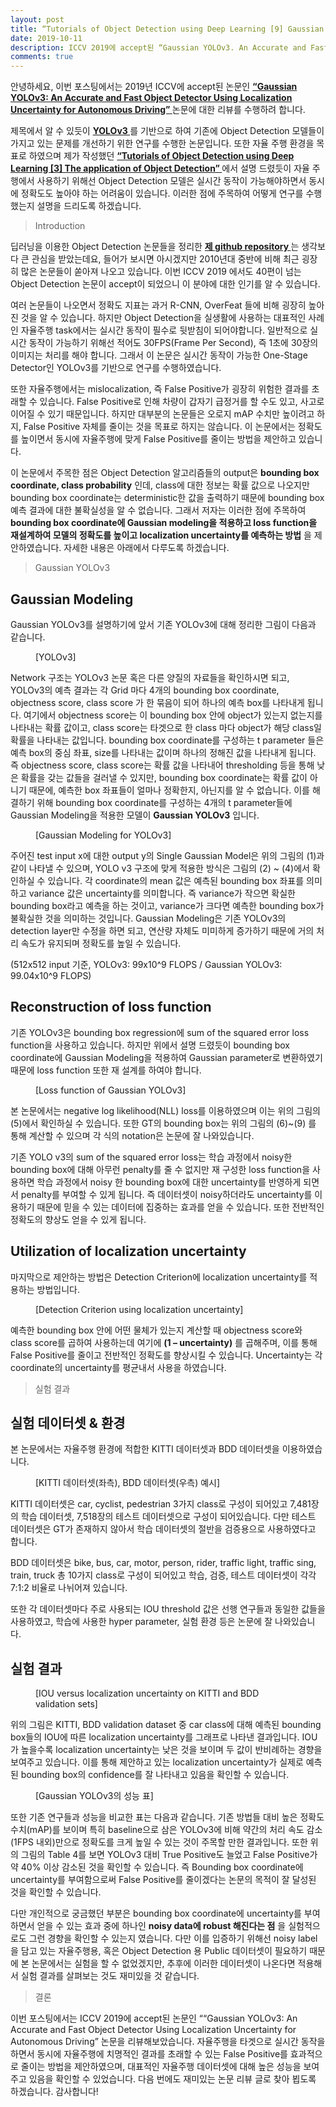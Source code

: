 ```yaml
---
layout: post
title: “Tutorials of Object Detection using Deep Learning [9] Gaussian YOLOv3. An Accurate and Fast Object Detector Using Localization Uncertainty for Autonomous Driving Review”
date: 2019-10-11
description: ICCV 2019에 accept된 “Gaussian YOLOv3. An Accurate and Fast Object Detector Using Localization Uncertainty for Autonomous Driving” 논문에 대한 리뷰를 수행하였습니다.
comments: true
---
```


안녕하세요, 이번 포스팅에서는 2019년 ICCV에 accept된 논문인 
 <a href="https://arxiv.org/pdf/1904.04620.pdf" target="_blank"><b> “Gaussian YOLOv3: An Accurate and Fast Object Detector Using Localization Uncertainty for Autonomous Driving” </b></a> 
논문에 대한 리뷰를 수행하려 합니다. 

제목에서 알 수 있듯이 
<a href="https://pjreddie.com/media/files/papers/YOLOv3.pdf" target="_blank"><b> YOLOv3 </b></a>
를 기반으로 하여 기존에 Object Detection 모델들이 가지고 있는 문제를 개선하기 위한 연구를 수행한 논문입니다. 또한 자율 주행 환경을 목표로 하였으며 제가 작성했던 
<a href="https://hoya012.github.io/blog/Tutorials-of-Object-Detection-Using-Deep-Learning-the-application-of-object-detection/" target="_blank"><b> “Tutorials of Object Detection using Deep Learning [3] The application of Object Detection” </b></a> 
에서 설명 드렸듯이 자율 주행에서 사용하기 위해선 Object Detection 모델은 실시간 동작이 가능해야하면서 동시에 정확도도 높아야 하는 어려움이 있습니다. 이러한 점에 주목하여 어떻게 연구를 수행했는지 설명을 드리도록 하겠습니다.

<blockquote> Introduction </blockquote>
딥러닝을 이용한 Object Detection 논문들을 정리한 
<a href="https://github.com/hoya012/deep_learning_object_detection" target="_blank"><b> 제 github repository </b></a> 
는 생각보다 큰 관심을 받았는데요, 들어가 보시면 아시겠지만 2010년대 중반에 비해 최근 굉장히 많은 논문들이 쏟아져 나오고 있습니다. 이번 ICCV 2019 에서도 40편이 넘는 Object Detection 논문이 accept이 되었으니 이 분야에 대한 인기를 알 수 있습니다. 


여러 논문들이 나오면서 정확도 지표는 과거 R-CNN, OverFeat 들에 비해 굉장히 높아진 것을 알 수 있습니다. 하지만 Object Detection을 실생활에 사용하는 대표적인 사례인 자율주행 task에서는 실시간 동작이 필수로 뒷받침이 되어야합니다. 일반적으로 실시간 동작이 가능하기 위해선 적어도 30FPS(Frame Per Second), 즉 1초에 30장의 이미지는 처리를 해야 합니다. 그래서 이 논문은 실시간 동작이 가능한 One-Stage Detector인 YOLOv3를 기반으로 연구를 수행하였습니다. 


또한 자율주행에서는 mislocalization, 즉 False Positive가 굉장히 위험한 결과를 초래할 수 있습니다. False Positive로 인해 차량이 갑자기 급정거를 할 수도 있고, 사고로 이어질 수 있기 때문입니다. 하지만 대부분의 논문들은 오로지 mAP 수치만 높이려고 하지, False Positive 자체를 줄이는 것을 목표로 하지는 않습니다. 이 논문에서는 정확도를 높이면서 동시에 자율주행에 맞게 False Positive를 줄이는 방법을 제안하고 있습니다.


이 논문에서 주목한 점은 Object Detection 알고리즘들의 output은 **bounding box coordinate, class probability** 인데, class에 대한 정보는 확률 값으로 나오지만 bounding box coordinate는 deterministic한 값을 출력하기 때문에 bounding box 예측 결과에 대한 불확실성을 알 수 없습니다. 그래서 저자는 이러한 점에 주목하여 **bounding box coordinate에 Gaussian modeling을 적용하고 loss function을 재설계하여 모델의 정확도를 높이고 localization uncertainty를 예측하는 방법** 을 제안하였습니다. 자세한 내용은 아래에서 다루도록 하겠습니다. 

<blockquote> Gaussian YOLOv3 </blockquote>

## Gaussian Modeling
Gaussian YOLOv3를 설명하기에 앞서 기존 YOLOv3에 대해 정리한 그림이 다음과 같습니다. 
<figure>
	<img src="{{ '/assets/img/object_detection_ninth/1.PNG' | prepend: site.baseurl }}" alt=""> 
	<figcaption> [YOLOv3] </figcaption>
</figure> 

Network 구조는 YOLOv3 논문 혹은 다른 양질의 자료들을 확인하시면 되고, YOLOv3의 예측 결과는 각 Grid 마다 4개의 bounding box coordinate, objectness score, class score 가 한 묶음이 되어 하나의 예측 box를 나타내게 됩니다. 여기에서 objectness score는 이 bounding box 안에 object가 있는지 없는지를 나타내는 확률 값이고, class score는 타겟으로 한 class 마다 object가 해당 class일 확률을 나타내는 값입니다. bounding box coordinate를 구성하는 t parameter 들은 예측 box의 중심 좌표, size를 나타내는 값이며 하나의 정해진 값을 나타내게 됩니다. 즉 objectness score, class score는 확률 값을 나타내어 thresholding 등을 통해 낮은 확률을 갖는 값들을 걸러낼 수 있지만, bounding box coordinate는 확률 값이 아니기 때문에, 예측한 box 좌표들이 얼마나 정확한지, 아닌지를 알 수 없습니다. 이를 해결하기 위해 bounding box coordinate를 구성하는 4개의 t parameter들에 Gaussian Modeling을 적용한 모델이 **Gaussian YOLOv3** 입니다. 

<figure>
	<img src="{{ '/assets/img/object_detection_ninth/2.PNG' | prepend: site.baseurl }}" alt=""> 
	<figcaption> [Gaussian Modeling for YOLOv3] </figcaption>
</figure> 

주어진 test input x에 대한 output y의 Single Gaussian Model은 위의 그림의 (1)과 같이 나타낼 수 있으며, YOLO v3 구조에 맞게 적용한 방식은 그림의 (2) ~ (4)에서 확인하실 수 있습니다. 각 coordinate의 mean 값은 예측된 bounding box 좌표를 의미하고 variance 값은 uncertainty를 의미합니다. 즉 variance가 작으면 확실한 bounding box라고 예측을 하는 것이고, variance가 크다면 예측한 bounding box가 불확실한 것을 의미하는 것입니다. Gaussian Modeling은 기존 YOLOv3의 detection layer만 수정을 하면 되고, 연산량 자체도 미미하게 증가하기 때문에 거의 처리 속도가 유지되며 정확도를 높일 수 있습니다. 


(512x512 input 기준, YOLOv3: 99x10^9 FLOPS / Gaussian YOLOv3: 99.04x10^9 FLOPS)


## Reconstruction of loss function
기존 YOLOv3은 bounding box regression에 sum of the squared error loss function을 사용하고 있습니다. 하지만 위에서 설명 드렸듯이 bounding box coordinate에 Gaussian Modeling을 적용하여 Gaussian parameter로 변환하였기 때문에 loss function 또한 재 설계를 하여야 합니다. 

<figure>
	<img src="{{ '/assets/img/object_detection_ninth/3.PNG' | prepend: site.baseurl }}" alt=""> 
	<figcaption> [Loss function of Gaussian YOLOv3] </figcaption>
</figure> 

본 논문에서는 negative log likelihood(NLL) loss를 이용하였으며 이는 위의 그림의 (5)에서 확인하실 수 있습니다. 또한 GT의 bounding box는 위의 그림의 (6)~(9) 를 통해 계산할 수 있으며 각 식의 notation은 논문에 잘 나와있습니다. 

기존 YOLO v3의 sum of the squared error loss는 학습 과정에서 noisy한 bounding box에 대해 아무런 penalty를 줄 수 없지만 재 구성한 loss function을 사용하면 학습 과정에서 noisy 한 bounding box에 대한 uncertainty를 반영하게 되면서 penalty를 부여할 수 있게 됩니다. 즉 데이터셋이 noisy하더라도 uncertainty를 이용하기 때문에 믿을 수 있는 데이터에 집중하는 효과를 얻을 수 있습니다. 또한 전반적인 정확도의 향상도 얻을 수 있게 됩니다. 

## Utilization of localization uncertainty
마지막으로 제안하는 방법은 Detection Criterion에 localization uncertainty를 적용하는 방법입니다. 

<figure>
	<img src="{{ '/assets/img/object_detection_ninth/6.PNG' | prepend: site.baseurl }}" alt=""> 
	<figcaption> [Detection Criterion using localization uncertainty] </figcaption>
</figure> 

예측한 bounding box 안에 어떤 물체가 있는지 계산할 때 objectness score와 class score를 곱하여 사용하는데 여기에 **(1 – uncertainty)** 를 곱해주며, 이를 통해 False Positive를 줄이고 전반적인 정확도를 향상시킬 수 있습니다. Uncertainty는 각 coordinate의 uncertainty를 평균내서 사용을 하였습니다. 
 
<blockquote> 실험 결과 </blockquote>

## 실험 데이터셋 & 환경
본 논문에서는 자율주행 환경에 적합한 KITTI 데이터셋과 BDD 데이터셋을 이용하였습니다.

<figure>
	<img src="{{ '/assets/img/object_detection_ninth/7.PNG' | prepend: site.baseurl }}" alt=""> 
	<figcaption> [KITTI 데이터셋(좌측), BDD 데이터셋(우측) 예시] </figcaption>
</figure> 


 KITTI 데이터셋은 car, cyclist, pedestrian 3가지 class로 구성이 되어있고 7,481장의 학습 데이터셋, 7,518장의 테스트 데이터셋으로 구성이 되어있습니다. 다만 테스트 데이터셋은 GT가 존재하지 않아서 학습 데이터셋의 절반을 검증용으로 사용하였다고 합니다.  

BDD 데이터셋은 bike, bus, car, motor, person, rider, traffic light, traffic sing, train, truck 총 10가지 class로 구성이 되어있고 학습, 검증, 테스트 데이터셋이 각각 7:1:2 비율로 나뉘어져 있습니다. 

또한 각 데이터셋마다 주로 사용되는 IOU threshold 값은 선행 연구들과 동일한 값들을 사용하였고, 학습에 사용한 hyper parameter, 실험 환경 등은 논문에 잘 나와있습니다.

## 실험 결과
<figure>
	<img src="{{ '/assets/img/object_detection_ninth/4.PNG' | prepend: site.baseurl }}" alt=""> 
	<figcaption> [IOU versus localization uncertainty on KITTI and BDD validation sets] </figcaption>
</figure> 

위의 그림은 KITTI, BDD validation dataset 중 car class에 대해 예측된 bounding box들의 IOU에 따른 localization uncertainty를 그래프로 나타낸 결과입니다. IOU가 높을수록 localization uncertainty는 낮은 것을 보이며 두 값이 반비례하는 경향을 보여주고 있습니다. 이를 통해 제안하고 있는 localization uncertainty가 실제로 예측된 bounding box의 confidence를 잘 나타내고 있음을 확인할 수 있습니다.

<figure>
	<img src="{{ '/assets/img/object_detection_ninth/5.PNG' | prepend: site.baseurl }}" alt=""> 
	<figcaption> [Gaussian YOLOv3의 성능 표] </figcaption>
</figure> 

또한 기존 연구들과 성능을 비교한 표는 다음과 같습니다. 기존 방법들 대비 높은 정확도 수치(mAP)를 보이며 특히 baseline으로 삼은 YOLOv3에 비해 약간의 처리 속도 감소(1FPS 내외)만으로 정확도를 크게 높일 수 있는 것이 주목할 만한 결과입니다. 또한 위의 그림의 Table 4를 보면 YOLOv3 대비 True Positive도 늘었고 False Positive가 약 40% 이상 감소된 것을 확인할 수 있습니다. 즉 Bounding box coordinate에 uncertainty를 부여함으로써 False Positive를 줄이겠다는 논문의 목적이 잘 달성된 것을 확인할 수 있습니다. 

다만 개인적으로 궁금했던 부분은 bounding box coordinate에 uncertainty를 부여하면서 얻을 수 있는 효과 중에 하나인 **noisy data에 robust 해진다는 점** 을 실험적으로도 그런 경향을 확인할 수 있는지 였습니다. 다만 이를 입증하기 위해선 noisy label을 담고 있는 자율주행용, 혹은 Object Detection 용 Public 데이터셋이 필요하기 때문에 본 논문에서는 실험을 할 수 없었겠지만, 추후에 이러한 데이터셋이 나온다면 적용해서 실험 결과를 살펴보는 것도 재미있을 것 같습니다.

<blockquote> 결론 </blockquote>
이번 포스팅에서는 ICCV 2019에 accept된 논문인 ““Gaussian YOLOv3: An Accurate and Fast Object Detector Using Localization Uncertainty for Autonomous Driving” 논문을 리뷰해보았습니다. 자율주행을 타겟으로 실시간 동작을 하면서 동시에 자율주행에 치명적인 결과를 초래할 수 있는 False Positive를 효과적으로 줄이는 방법을 제안하였으며, 대표적인 자율주행 데이터셋에 대해 높은 성능을 보여주고 있음을 확인할 수 있었습니다. 
다음 번에도 재미있는 논문 리뷰 글로 찾아 뵙도록 하겠습니다. 감사합니다!


